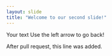 ```yaml
---
layout: slide
title: "Welcome to our second slide!"
---
```

Your text
Use the left arrow to go back!

After pull request, this line was added.

